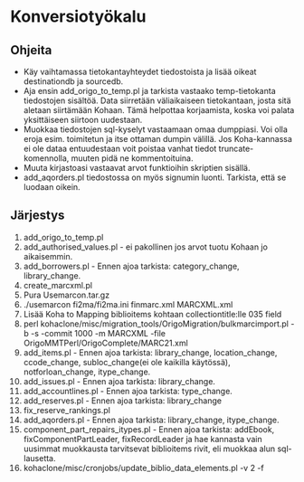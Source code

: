 # Konversiotyökalu

## Ohjeita

- Käy vaihtamassa tietokantayhteydet tiedostoista ja lisää oikeat destinationdb ja sourcedb.
- Aja ensin add_origo_to_temp.pl ja tarkista vastaako temp-tietokanta tiedostojen sisältöä. Data siirretään väliaikaiseen tietokantaan, josta sitä aletaan siirtämään Kohaan. Tämä helpottaa korjaamista, koska voi palata yksittäiseen siirtoon uudestaan.
- Muokkaa tiedostojen sql-kyselyt vastaamaan omaa dumppiasi. Voi olla eroja esim. toimitetun ja itse ottaman dumpin välillä. Jos Koha-kannassa ei ole dataa entuudestaan voit poistaa vanhat tiedot truncate-komennolla, muuten pidä ne kommentoituina.
- Muuta kirjastoasi vastaavat arvot funktioihin skriptien sisällä.
- add_aqorders.pl tiedostossa on myös signumin luonti. Tarkista, että se luodaan oikein.

## Järjestys

1. add_origo_to_temp.pl
2. add_authorised_values.pl - ei pakollinen jos arvot tuotu Kohaan jo aikaisemmin.
3. add_borrowers.pl - Ennen ajoa tarkista: category_change, library_change.
4. create_marcxml.pl
5. Pura Usemarcon.tar.gz
6. ./usemarcon fi2ma/fi2ma.ini finmarc.xml MARCXML.xml
7. Lisää Koha to Mapping biblioitems kohtaan collectiontitle:lle 035 field
8. perl kohaclone/misc/migration_tools/OrigoMigration/bulkmarcimport.pl -b -s -commit 1000 -m MARCXML -file OrigoMMTPerl/OrigoComplete/MARC21.xml
9. add_items.pl - Ennen ajoa tarkista: library_change, location_change, ccode_change, subloc_change(ei ole kaikilla käytössä), notforloan_change, itype_change.
10. add_issues.pl - Ennen ajoa tarkista: library_change.
11. add_accountlines.pl - Ennen ajoa tarkista: type_change.
12. add_reserves.pl - Ennen ajoa tarkista: library_change
13. fix_reserve_rankings.pl
14. add_aqorders.pl - Ennen ajoa tarkista: library_change, itype_change.
15. component_part_repairs_itypes.pl - Ennen ajoa tarkista: addEbook, fixComponentPartLeader, fixRecordLeader ja hae kannasta vain uusimmat muokkausta tarvitsevat biblioitems rivit, eli muokkaa alun sql-lausetta.
16. kohaclone/misc/cronjobs/update_biblio_data_elements.pl -v 2 -f
